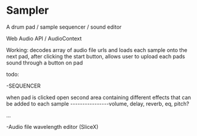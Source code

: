 # Sampler

A drum pad / sample sequencer / sound editor 

Web Audio API / AudioContext 

Working: decodes array of audio file urls and loads each sample onto the next pad, after clicking the start button,
allows user to upload each pads sound through a button on pad 

todo: 
  
  -SEQUENCER

  when pad is clicked open second area containing different effects that can be added to each sample 
  ----------------volume, delay, reverb, eq, pitch? 
  
... 

-Audio file wavelength editor (SliceX)
